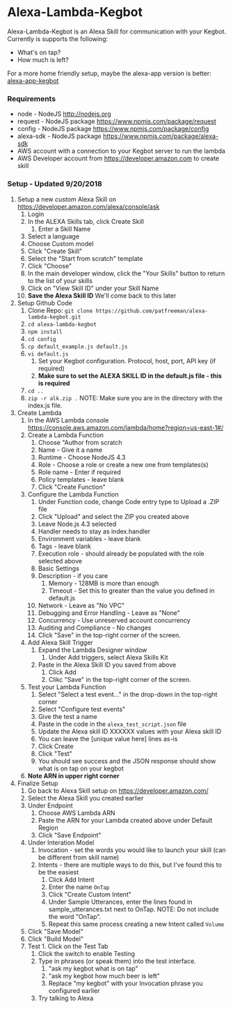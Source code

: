 # Alexa-Lambda-Kegbot
Alexa-Lambda-Kegbot is an Alexa Skill for communication with your Kegbot. Currently is supports the following:
* What's on tap?
* How much is left?

For a more home friendly setup, maybe the alexa-app version is better: [alexa-app-kegbot](https://github.com/patfreeman/alexa-app-kegbot)

### Requirements
* node - NodeJS http://nodejs.org
* request - NodeJS package https://www.npmjs.com/package/request
* config - NodeJS package https://www.npmjs.com/package/config
* alexa-sdk - NodeJS package https://www.npmjs.com/package/alexa-sdk
* AWS account with a connection to your Kegbot server to run the lambda
* AWS Developer account from https://developer.amazon.com to create skill

### Setup - Updated 9/20/2018
1. Setup a new *custom* Alexa Skill on https://developer.amazon.com/alexa/console/ask
	1. Login
  	1. In the ALEXA Skills tab, click Create Skill
    	1. Enter a Skill Name
	1. Select a language
	1. Choose Custom model
	1. Click "Create Skill"
  	1. Select the "Start from scratch" template
  	1. Click "Choose"   
  	1. In the main developer window, click the "Your Skills" button to return to the list of your skills
  	1. Click on "View Skill ID" under your Skill Name
  	1. **Save the Alexa Skill ID** We'll come back to this later
1. Setup Github Code
	1. Clone Repo: `git clone https://github.com/patfreeman/alexa-lambda-kegbot.git`
	1. `cd alexa-lambda-kegbot`
	1. `npm install`
	1. `cd config`
	1. `cp default_example.js default.js`
	1. `vi default.js`
  		1. Set your Kegbot configuration. Protocol, host, port, API key (if required)
  		1. **Make sure to set the ALEXA SKILL ID in the default.js file - this is required**
	1. `cd ..` 
	1. `zip -r alk.zip .` NOTE: Make sure you are in the directory with the index.js file.
1. Create Lambda
  	1. In the AWS Lambda console https://console.aws.amazon.com/lambda/home?region=us-east-1#/
  	1. Create a Lambda Function
		1. Choose "Author from scratch
		1. Name - Give it a name
		1. Runtime - Choose NodeJS 4.3
		1. Role - Choose a role or create a new one from templates(s)
		1. Role name - Enter if required
		1. Policy templates - leave blank
		1. Click "Create Function"
 	1. Configure the Lambda Function
		1. Under Function code, change Code entry type to Upload a .ZIP file
		1. Click "Upload" and select the ZIP you created above
		1. Leave Node.js 4.3 selected
		1. Handler needs to stay as index.handler
		1. Environment variables - leave blank
		1. Tags - leave blank
		1. Execution role - should already be populated with the role selected above
		1. Basic Settings
	  	1. Description - if you care
      		1. Memory - 128MB is more than enough
      		1. Timeout - Set this to greater than the value you defined in default.js
		1. Network - Leave as "No VPC"
		1. Debugging and Error Handling - Leave as "None"
		1. Concurrency - Use unreserved account concurrency
		1. Auditing and Compliance - No changes
		1. Click "Save" in the top-right corner of the screen.
  	1. Add Alexa Skill Trigger
		1. Expand the Lambda Designer window
    		1. Under Add triggers, select Alexa Skills Kit
	  	1. Paste in the Alexa Skill ID you saved from above
      		1. Click Add
    		1. Clikc "Save" in the top-right corner of the screen.   	
	1. Test your Lambda Function
		1. Select "Select a test event..." in the drop-down in the top-right corner
  		1. Select "Configure test events"
  		1. Give the test a name
  		1. Paste in the code in the `alexa_test_script.json` file
  		1. Update the Alexa skill ID XXXXXX values with your Alexa skill ID
  		1. You can leave the [unique value here] lines as-is
  		1. Click Create
  		1. Click "Test"
  		1. You should see success and the JSON response should show what is on tap on your kegbot
	1. **Note ARN in upper right corner**
1. Finalize Setup
	1. Go back to Alexa Skill setup on https://developer.amazon.com/
  	1. Select the Alexa Skill you created earlier
  	1. Under Endpoint
		1. Choose AWS Lambda ARN
		1. Paste the ARN for your Lambda created above under Default Region
		1. Click "Save Endpoint"
  	1. Under Interation Model
		1. Invocation - set the words you would like to launch your skill (can be different from skill name)
		1. Intents - there are multiple ways to do this, but I've found this to be the easiest
	  		1. Click Add Intent
	  		1. Enter the name `OnTap`
	  		1. Click "Create Custom Intent"
	  		1. Under Sample Utterances, enter the lines found in sample_utterances.txt next to OnTap. NOTE: Do not include the word "OnTap".
	  		1. Repeat this same process creating a new Intent called `Volume`
	1. Click "Save Model"
	1. Click "Build Model"
  	1. Test
    		1. Click on the Test Tab
		1. Click the switch to enable Testing
		1. Type in phrases (or speak them) into the test interface.
	  		1. "ask my kegbot what is on tap"
	  		1. "ask my kegbot how much beer is left"
	  		1. Replace "my kegbot" with your Invocation phrase you configured earlier
		1. Try talking to Alexa
